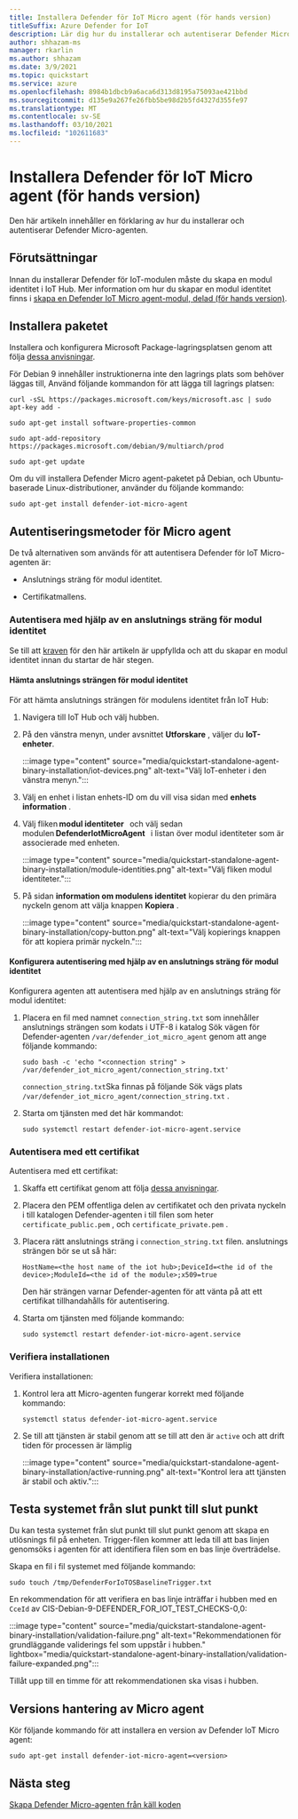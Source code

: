 ```yaml
---
title: Installera Defender för IoT Micro agent (för hands version)
titleSuffix: Azure Defender for IoT
description: Lär dig hur du installerar och autentiserar Defender Micro-agenten.
author: shhazam-ms
manager: rkarlin
ms.author: shhazam
ms.date: 3/9/2021
ms.topic: quickstart
ms.service: azure
ms.openlocfilehash: 8984b1dbcb9a6aca6d313d8195a75093ae421bbd
ms.sourcegitcommit: d135e9a267fe26fbb5be98d2b5fd4327d355fe97
ms.translationtype: MT
ms.contentlocale: sv-SE
ms.lasthandoff: 03/10/2021
ms.locfileid: "102611683"
---
```

# <a name="install-defender-for-iot-micro-agent-preview"></a>Installera Defender för IoT Micro agent (för hands version)

Den här artikeln innehåller en förklaring av hur du installerar och autentiserar Defender Micro-agenten.

## <a name="prerequisites"></a>Förutsättningar

Innan du installerar Defender för IoT-modulen måste du skapa en modul identitet i IoT Hub. Mer information om hur du skapar en modul identitet finns i [skapa en Defender IoT Micro agent-modul, delad (för hands version)](quickstart-create-micro-agent-module-twin.md).

## <a name="install-the-package"></a>Installera paketet

Installera och konfigurera Microsoft Package-lagringsplatsen genom att följa [dessa anvisningar](/windows-server/administration/linux-package-repository-for-microsoft-software). 

För Debian 9 innehåller instruktionerna inte den lagrings plats som behöver läggas till, Använd följande kommandon för att lägga till lagrings platsen: 

```azurecli
curl -sSL https://packages.microsoft.com/keys/microsoft.asc | sudo apt-key add - 

sudo apt-get install software-properties-common

sudo apt-add-repository https://packages.microsoft.com/debian/9/multiarch/prod

sudo apt-get update
```

Om du vill installera Defender Micro agent-paketet på Debian, och Ubuntu-baserade Linux-distributioner, använder du följande kommando:

```azurecli
sudo apt-get install defender-iot-micro-agent 
```

## <a name="micro-agent-authentication-methods"></a>Autentiseringsmetoder för Micro agent 

De två alternativen som används för att autentisera Defender för IoT Micro-agenten är: 

- Anslutnings sträng för modul identitet. 

- Certifikatmallens.

### <a name="authenticate-using-a-module-identity-connection-string"></a>Autentisera med hjälp av en anslutnings sträng för modul identitet

Se till att [kraven](#prerequisites) för den här artikeln är uppfyllda och att du skapar en modul identitet innan du startar de här stegen. 

#### <a name="get-the-module-identity-connection-string"></a>Hämta anslutnings strängen för modul identitet

För att hämta anslutnings strängen för modulens identitet från IoT Hub: 

1. Navigera till IoT Hub och välj hubben.

1. På den vänstra menyn, under avsnittet **Utforskare** , väljer du **IoT-enheter**.

   :::image type="content" source="media/quickstart-standalone-agent-binary-installation/iot-devices.png" alt-text="Välj IoT-enheter i den vänstra menyn.":::

1. Välj en enhet i listan enhets-ID om du vill visa sidan med **enhets information** .

1. Välj fliken **modul identiteter**   och välj sedan modulen **DefenderIotMicroAgent**   i listan över modul identiteter som är associerade med enheten.

   :::image type="content" source="media/quickstart-standalone-agent-binary-installation/module-identities.png" alt-text="Välj fliken modul identiteter.":::

1. På sidan **information om modulens identitet** kopierar du den primära nyckeln genom att välja knappen **Kopiera** .

   :::image type="content" source="media/quickstart-standalone-agent-binary-installation/copy-button.png" alt-text="Välj kopierings knappen för att kopiera primär nyckeln.":::

#### <a name="configure-authentication-using-a-module-identity-connection-string"></a>Konfigurera autentisering med hjälp av en anslutnings sträng för modul identitet

Konfigurera agenten att autentisera med hjälp av en anslutnings sträng för modul identitet:

1. Placera en fil med namnet `connection_string.txt` som innehåller anslutnings strängen som kodats i UTF-8 i katalog Sök vägen för Defender-agenten `/var/defender_iot_micro_agent` genom att ange följande kommando:

    ```azurecli
    sudo bash -c 'echo "<connection string" > /var/defender_iot_micro_agent/connection_string.txt' 
    ```

    `connection_string.txt`Ska finnas på följande Sök vägs plats `/var/defender_iot_micro_agent/connection_string.txt` .

1. Starta om tjänsten med det här kommandot:  

    ```azurecli
    sudo systemctl restart defender-iot-micro-agent.service 
    ```

### <a name="authenticate-using-a-certificate"></a>Autentisera med ett certifikat

Autentisera med ett certifikat:

1. Skaffa ett certifikat genom att följa [dessa anvisningar](../iot-hub/iot-hub-security-x509-get-started.md).

1. Placera den PEM offentliga delen av certifikatet och den privata nyckeln i till katalogen Defender-agenten i till filen som heter `certificate_public.pem` , och `certificate_private.pem` . 

1. Placera rätt anslutnings sträng i `connection_string.txt` filen. anslutnings strängen bör se ut så här: 

    `HostName=<the host name of the iot hub>;DeviceId=<the id of the device>;ModuleId=<the id of the module>;x509=true` 

    Den här strängen varnar Defender-agenten för att vänta på att ett certifikat tillhandahålls för autentisering. 

1. Starta om tjänsten med följande kommando:  

    ```azurecli
    sudo systemctl restart defender-iot-micro-agent.service
    ```

### <a name="validate-your-installation"></a>Verifiera installationen

Verifiera installationen:

1. Kontrol lera att Micro-agenten fungerar korrekt med följande kommando:  

    ```azurecli
    systemctl status defender-iot-micro-agent.service
    ```
1. Se till att tjänsten är stabil genom att se till att den är `active` och att drift tiden för processen är lämplig

    :::image type="content" source="media/quickstart-standalone-agent-binary-installation/active-running.png" alt-text="Kontrol lera att tjänsten är stabil och aktiv.":::
 
## <a name="testing-the-system-end-to-end"></a>Testa systemet från slut punkt till slut punkt 

Du kan testa systemet från slut punkt till slut punkt genom att skapa en utlösnings fil på enheten. Trigger-filen kommer att leda till att bas linjen genomsöks i agenten för att identifiera filen som en bas linje överträdelse. 

Skapa en fil i fil systemet med följande kommando:

```azurecli
sudo touch /tmp/DefenderForIoTOSBaselineTrigger.txt 
```
En rekommendation för att verifiera en bas linje inträffar i hubben med en `CceId` av CIS-Debian-9-DEFENDER_FOR_IOT_TEST_CHECKS-0,0: 

:::image type="content" source="media/quickstart-standalone-agent-binary-installation/validation-failure.png" alt-text="Rekommendationen för grundläggande validerings fel som uppstår i hubben." lightbox="media/quickstart-standalone-agent-binary-installation/validation-failure-expanded.png":::

Tillåt upp till en timme för att rekommendationen ska visas i hubben. 

## <a name="micro-agent-versioning"></a>Versions hantering av Micro agent 

Kör följande kommando för att installera en version av Defender IoT Micro agent: 

```azurecli
sudo apt-get install defender-iot-micro-agent=<version>
```

## <a name="next-steps"></a>Nästa steg

[Skapa Defender Micro-agenten från käll koden](quickstart-building-the-defender-micro-agent-from-source.md)